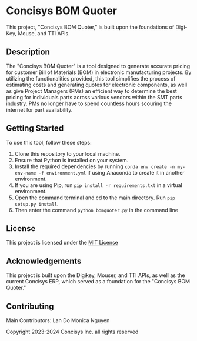 # Concisys BOM Quoter

This project, "Concisys BOM Quoter," is built upon the foundations of Digi-Key, Mouse, and TTI APIs.

## Description

The "Concisys BOM Quoter" is a tool designed to generate accurate pricing for customer Bill of Materials (BOM) in electronic manufacturing projects. By utilizing the functionalities provided, this tool simplifies the process of estimating costs and generating quotes for electronic components, as well as give Project Managers (PMs) an efficient way to determine the best pricing for individuals parts across various vendors within the SMT parts industry. PMs no longer have to spend countless hours scouring the internet for part availability. 

## Getting Started

To use this tool, follow these steps:

1. Clone this repository to your local machine.
2. Ensure that Python is installed on your system.
3. Install the required dependencies by running `conda env create -n my-env-name -f environment.yml` if using Anaconda to create it in another environment. 
4. If you are using Pip, run `pip install -r requirements.txt` in a virtual environment.
5. Open the command terminal and cd to the main directory. Run `pip setup.py install`.
6. Then enter the command `python bomquoter.py` in the command line

## License

This project is licensed under the [MIT License](docs/LICENSE.md)

## Acknowledgements

This project is built upon the Digikey, Mouser, and TTI APIs, as well as the current Concisys ERP, which served as a foundation for the "Concisys BOM Quoter."

## Contributing
Main Contributors:
Lan Do
Monica Nguyen

Copyright 2023-2024 Concisys Inc. all rights reserved

